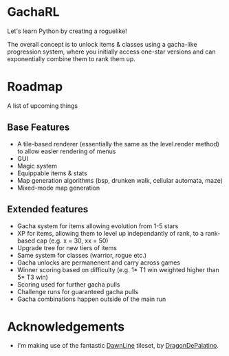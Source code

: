 # GachaRL

Let's learn Python by creating a roguelike!

The overall concept is to unlock items & classes using a gacha-like progression system,
where you initially access one-star versions and can exponentially combine them to rank
them up.

# Roadmap

A list of upcoming things

## Base Features

- A tile-based renderer (essentially the same as the level.render method) to allow easier rendering of menus
- GUI
- Magic system
- Equippable items & stats
- Map generation algorithms (bsp, drunken walk, cellular automata, maze)
- Mixed-mode map generation

## Extended features

- Gacha system for items allowing evolution from 1-5 stars
- XP for items, allowing them to level up independantly of rank, to a rank-based cap (e.g. x = 30, xx = 50)
- Upgrade tree for new tiers of items
- Same system for classes (warrior, rogue etc.)
- Gacha unlocks are permanenent and carry across games
- Winner scoring based on difficulty (e.g. 1* T1 win weighted higher than 5* T3 win)
- Scoring used for further gacha pulls
- Challenge runs for guaranteed gacha pulls
- Gacha combinations happen outside of the main run

# Acknowledgements

- I'm making use of the fantastic [DawnLine](https://opengameart.org/content/dawnlike-16x16-universal-rogue-like-tileset-v181?page=1)
  tileset, by [DragonDePalatino](https://opengameart.org/users/dragondeplatino).
